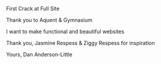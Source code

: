 

First Crack at Full Site

Thank you to Aquent & Gymnasium

I want to make functional and beautiful websites

Thank you, Jasmine Respess & Ziggy Respess for inspiration

Yours, Dan Anderson-Little
